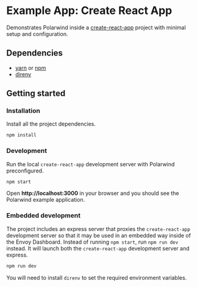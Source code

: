 # Example App: Create React App

Demonstrates Polarwind inside a
[create-react-app](https://github.com/facebookincubator/create-react-app) project with
minimal setup and configuration.

## Dependencies

- [yarn](https://github.com/yarnpkg/yarn/) or [npm](https://www.npmjs.com/)
- [direnv](https://direnv.net/)

## Getting started

### Installation

Install all the project dependencies.

```bash
npm install
```

### Development

Run the local `create-react-app` development server with Polarwind preconfigured.

```bash
npm start
```

Open **http://localhost:3000** in your browser and you should see the Polarwind example
application.

### Embedded development

The project includes an express server that proxies the `create-react-app` development
server so that it may be used in an embedded way inside of the Envoy Dashboard. Instead of
running `npm start`, run `npm run dev` instead. It will launch both the `create-react-app`
development server and express.

```bash
npm run dev
```

You will need to install `direnv` to set the required environment variables.
